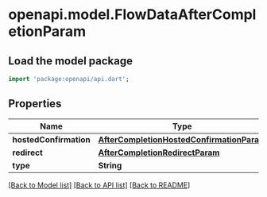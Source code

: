 # openapi.model.FlowDataAfterCompletionParam

## Load the model package
```dart
import 'package:openapi/api.dart';
```

## Properties
Name | Type | Description | Notes
------------ | ------------- | ------------- | -------------
**hostedConfirmation** | [**AfterCompletionHostedConfirmationParam**](AfterCompletionHostedConfirmationParam.md) |  | [optional] 
**redirect** | [**AfterCompletionRedirectParam**](AfterCompletionRedirectParam.md) |  | [optional] 
**type** | **String** |  | 

[[Back to Model list]](../README.md#documentation-for-models) [[Back to API list]](../README.md#documentation-for-api-endpoints) [[Back to README]](../README.md)


